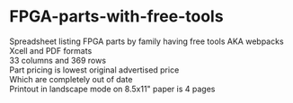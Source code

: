 # FPGA-parts-with-free-tools
Spreadsheet listing FPGA parts by family having free tools AKA webpacks  
Xcell and PDF formats  
33 columns and 369 rows  
Part pricing is lowest original advertised price  
Which are completely out of date  
Printout in landscape mode on 8.5x11" paper is 4 pages  

